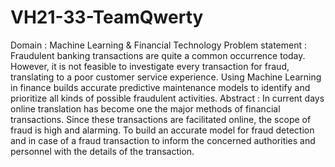 # VH21-33-TeamQwerty
Domain : Machine Learning &amp; Financial Technology  Problem statement : Fraudulent banking transactions are quite a common occurrence today. However, it is not feasible to investigate every transaction for fraud, translating to a poor customer service experience. Using Machine Learning in finance builds  accurate predictive maintenance models to identify and prioritize all kinds of possible fraudulent activities.  Abstract : In current days online translation has become one the major methods of financial transactions. Since these transactions are facilitated online, the scope of fraud is high and alarming. To build an accurate model for fraud detection and in case of a fraud transaction to inform the concerned authorities and personnel with the details of the transaction.
